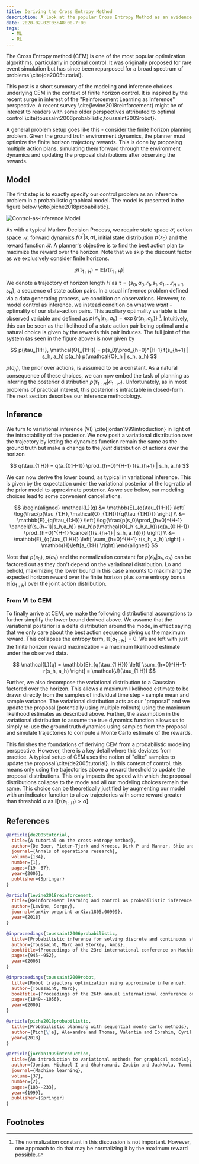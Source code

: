 ```yaml
---
title: Deriving the Cross Entropy Method
description: A look at the popular Cross Entropy Method as an evidence lower bound.
date: 2020-02-02T03:48:00-7:00
tags:
  - ML
  - RL
---
```


The Cross Entropy method (CEM) is one of the most popular optimization algorithms,
particularly in optimal control. It was originally proposed for rare event simulation but has since
been repurposed for a broad spectrum of problems \cite{de2005tutorial}.

This post is a short summary of the modeling and inference choices underlying CEM in the context of finite horizon control. It is inspired by the recent surge in interest of the "Reinforcement Learning as Inference" perspective. A recent survey \cite{levine2018reinforcement} might be of interest to readers with some older perspectives attributed to optimal control \cite{toussaint2006probabilistic,toussaint2009robot}.

A general problem setup goes like this - consider the finite horizon planning problem. Given the ground truth environment dynamics, the planner must optimize the finite horizon trajectory rewards. This is done by proposing multiple action plans, simulating them forward through the environment dynamics and updating the proposal distributions after observing the rewards.

## Model

The first step is to exactly specify our control problem as an inference problem in a probabilistic graphical model. The model is presented in the figure below \cite{piche2018probabilistic}.

<Image src="//i.imgur.com/nuZUnSi.png" alt="Control-as-Inference Model" />

As with a typical Markov Decision Process, we require state space $\mathcal{S}$, action space $\mathcal{A}$, forward dynamics $f(s^\prime|s,a)$, initial state distribution $p(s_0)$ and the reward function $\mathcal{R}$. A planner's objective is to find the best action plan to maximize the reward over the horizon. Note that we skip the discount factor as we exclusively consider finite horizons.

$$
\mathcal{J}(\tau_{1:H}) = \mathbb{E}\left[ r(\tau_{1:H}) \right]
$$

We denote a trajectory of horizon length $H$ as $\tau = \{ s_0,a_0,r_1,s_1,a_1,... r_{H-1},s_{H}\}$, a sequence of state action pairs. In a usual inference problem defined via a data generating process, we condition on observations. However, to model control as inference, we instead condition on what we _want_ - optimality of our state-action pairs. This auxiliary optimality variable is the observed variable and defined as $p(\mathcal{O}_h|s_h,a_h) = \exp{ \{ r(s_h,a_h) \} }$ [^1]. Intuitively, this can be seen as the likelihood of a state action pair being optimal and a natural choice is given by the rewards this pair induces. The full joint of the system (as seen in the figure above) is now given by

$$
p(\tau_{1:H}, \mathcal{O}_{1:H}) = p(s_0)\prod_{h=0}^{H-1} f(s_{h+1} | s_h, a_h) p(a_h) p(\mathcal{O}_h | s_h, a_h)
$$

$p(a_h)$, the prior over actions, is assumed to be a constant. As a natural consequence of these choices, we can now embed the task of planning as inferring the posterior distribution $p(\tau_{1:H} | \mathcal{O}_{1:H})$. Unfortunately, as in most problems of practical interest, this posterior is intractable in closed-form. The next section describes our inference methodology.

## Inference

We turn to variational inference (VI) \cite{jordan1999introduction} in light of the intractability of
the posterior. We now posit a variational distribution over the trajectory by letting the dynamics
function remain the same as the ground truth but make a change to the _joint_ distribution of actions over the horizon

$$
q(\tau_{1:H}) = q(a_{0:H-1}) \prod_{h=0}^{H-1} f(s_{h+1} | s_h, a_h)
$$

We can now derive the lower bound, as typical in variational inference. This is given by the expectation under the variational posterior of the log-ratio of the prior model to approximate posterior. As we see below, our modeling choices lead to some convenient cancellations.

$$
\begin{aligned}
\mathcal{L}(q) &= \mathbb{E}_{q(\tau_{1:H})} \left[ \log{\frac{p(\tau_{1:H}, \mathcal{O}_{1:H})}{q(\tau_{1:H})}} \right] \\
&= \mathbb{E}_{q(\tau_{1:H})} \left[ \log{\frac{p(s_0)\prod_{h=0}^{H-1} \cancel{f(s_{h+1}|s_h,a_h)} p(a_h)p(\mathcal{O}_h|s_h,a_h)}{q(a_{0:H-1}) \prod_{h=0}^{H-1} \cancel{f(s_{h+1} | s_h, a_h)}}} \right] \\
&= \mathbb{E}_{q(\tau_{1:H})} \left[ \sum_{h=0}^{H-1} r(s_h, a_h) \right] + \mathbb{H}\left[a_{1:H} \right]
\end{aligned}
$$

Note that $p(s_0)$, $p(a_h)$ and the normalization constant for $p(\mathcal{O}_h|s_h,a_h)$ can be factored out as they don't depend on the variational distribution. Lo and behold, maximizing the lower bound in this case amounts to maximizing the expected horizon reward over the finite horizon plus some entropy bonus $\mathbb{H}\left[a_{1:H} \right]$ over the joint action distribution.

### From VI to CEM

To finally arrive at CEM, we make the following distributional assumptions to further simplify the lower bound derived above. We assume that the variational posterior is a delta distribution around the mode, in effect saying that we only care about the best action sequence giving us the maximum reward. This collapses the entropy term, $\mathbb{H}\left[a_{1:H} \right] = 0$. We are left with just the finite horizon reward maximization - a maximum likelihood estimate under the observed data.

$$
\mathcal{L}(q) = \mathbb{E}_{q(\tau_{1:H})} \left[ \sum_{h=0}^{H-1} r(s_h, a_h) \right] = \mathcal{J}(\tau_{1:H})
$$

Further, we also decompose the variational distribution to a Gaussian factored over the horizon. This allows a maximum likelihood estimate to be drawn directly from the samples of individual time step - sample mean and sample variance. The variational distribution acts as our "proposal" and we update the proposal (potentially using multiple rollouts) using the maximum likelihood estimates as described above. Further, the assumption in the variational distribution to assume the true dynamics function allows us to simply re-use the ground truth dynamics using samples from the proposal and simulate trajectories to compute a Monte Carlo estimate of the rewards.

This finishes the foundations of deriving CEM from a probabilistic modeling perspective. However, there is a key detail where this deviates from practice. A typical setup of CEM uses the notion of "elite" samples to update the proposal \cite{de2005tutorial}. In this context of control, this means only using the trajectories above a reward threshold to update the proposal distributions. This only impacts the speed with which the proposal distributions collapse to the mode and all our modeling choices remain the same. This choice can be theoretically justified by augmenting our model with an indicator function to allow trajectories with some reward greater than threshold $\alpha$ as $\mathbb{I}\left[ r(\tau_{1:H}) > \alpha \right]$.

## References

```bib
@article{de2005tutorial,
  title={A tutorial on the cross-entropy method},
  author={De Boer, Pieter-Tjerk and Kroese, Dirk P and Mannor, Shie and Rubinstein, Reuven Y},
  journal={Annals of operations research},
  volume={134},
  number={1},
  pages={19--67},
  year={2005},
  publisher={Springer}
}

@article{levine2018reinforcement,
  title={Reinforcement learning and control as probabilistic inference: Tutorial and review},
  author={Levine, Sergey},
  journal={arXiv preprint arXiv:1805.00909},
  year={2018}
}

@inproceedings{toussaint2006probabilistic,
  title={Probabilistic inference for solving discrete and continuous state Markov Decision Processes},
  author={Toussaint, Marc and Storkey, Amos},
  booktitle={Proceedings of the 23rd international conference on Machine learning},
  pages={945--952},
  year={2006}
}

@inproceedings{toussaint2009robot,
  title={Robot trajectory optimization using approximate inference},
  author={Toussaint, Marc},
  booktitle={Proceedings of the 26th annual international conference on machine learning},
  pages={1049--1056},
  year={2009}
}

@article{piche2018probabilistic,
  title={Probabilistic planning with sequential monte carlo methods},
  author={Pich{\'e}, Alexandre and Thomas, Valentin and Ibrahim, Cyril and Bengio, Yoshua and Pal, Chris},
  year={2018}
}

@article{jordan1999introduction,
  title={An introduction to variational methods for graphical models},
  author={Jordan, Michael I and Ghahramani, Zoubin and Jaakkola, Tommi S and Saul, Lawrence K},
  journal={Machine learning},
  volume={37},
  number={2},
  pages={183--233},
  year={1999},
  publisher={Springer}
}
```

## Footnotes

[^1]: The normalization constant in this discussion is not important. However, one approach to do that may be normalizing it by the maximum reward possible.
